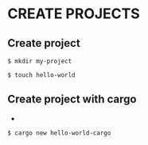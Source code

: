 
# CREATE PROJECTS


## Create project

    $ mkdir my-project

    $ touch hello-world


## Create project with cargo

- 

    $ cargo new hello-world-cargo